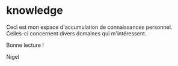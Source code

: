 # knowledge

Ceci est mon espace d'accumulation de connaissances personnel.  
Celles-ci concernent divers domaines qui m'intéressent.

Bonne lecture !

Nigel
